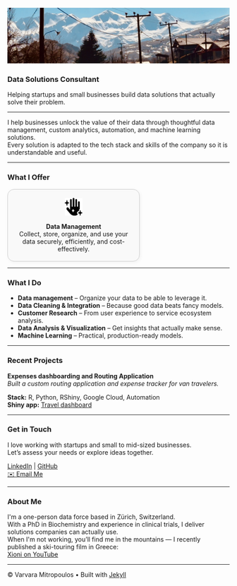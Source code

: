 ![](assets/banner.jpg)

### Data Solutions Consultant

Helping startups and small businesses build data solutions that actually solve their problem.

---

I help businesses unlock the value of their data through thoughtful data management, custom analytics, automation, and machine learning solutions.  
Every solution is adapted to the tech stack and skills of the company so it is understandable and useful.

---

### What I Offer

<div style="
  flex: 1 1 220px;
  max-width: 260px;
  max-height: 150px;
  height: auto;
  background: #f9f9f9;
  border: 1px solid #ccc;
  border-radius: 15px;
  padding: 1.2rem;
  text-align: center;
  box-shadow: 2px 2px 8px rgba(0,0,0,0.05);
  display: flex;
  flex-direction: column;
  align-items: center;
  justify-content: flex-start;
">

<img src="assets/icons/hand-sparkles-solid.svg" alt="Web Dev" style="width: 40px; height: 40px; margin-bottom: 1rem; display: block;" />
  <p style="margin: 0;"><strong>Data Management</strong><br>
     Collect, store, organize, and use your data securely, efficiently, and cost-effectively.
  </p>
</div>


</div>


---

### What I Do

- **Data management** – Organize your data to be able to leverage it.  
- **Data Cleaning & Integration** – Because good data beats fancy models.  
- **Customer Research** – From user experience to service ecosystem analysis.  
- **Data Analysis & Visualization** – Get insights that actually make sense.  
- **Machine Learning** – Practical, production-ready models.  

---

### Recent Projects

**Expenses dashboarding and Routing Application**  
*Built a custom routing application and expense tracker for van travelers.*

**Stack:** R, Python, RShiny, Google Cloud, Automation  
**Shiny app:** [Travel dashboard](https://varvara-mitro.shinyapps.io/TEST_VanLifeDash/)

---

### Get in Touch

I love working with startups and small to mid-sized businesses.  
Let’s assess your needs or explore ideas together.

[LinkedIn](https://linkedin.com/in/varvara-mitropoulos) | [GitHub](https://github.com/varvi)  
[✉️ Email Me](mailto:varvaramitropoulos@gmail.com)

---

### About Me

I'm a one-person data force based in Zürich, Switzerland.  
With a PhD in Biochemistry and experience in clinical trials, I deliver solutions companies can actually use.  
When I'm not working, you’ll find me in the mountains — I recently published a ski-touring film in Greece:  
[Xioni on YouTube](https://youtu.be/GAzRcDvd91g)

---

© Varvara Mitropoulos • Built with [Jekyll](https://jekyllrb.com)
